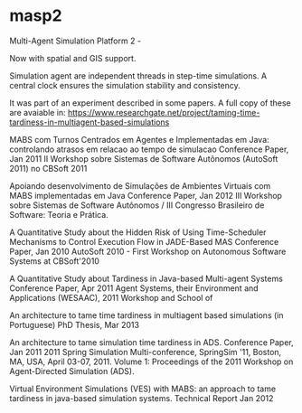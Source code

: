 # masp2
Multi-Agent Simulation Platform 2 - 

Now with spatial and GIS support. 

Simulation agent are independent threads in step-time simulations. 
A central clock ensures the simulation stability and consistency. 

It was part of an experiment described in some papers. A full copy of these are avaiable in: 
https://www.researchgate.net/project/taming-time-tardiness-in-multiagent-based-simulations

MABS com Turnos Centrados em Agentes e Implementadas em Java: controlando atrasos em relacao ao tempo de simulacao
Conference Paper, Jan 2011
II Workshop sobre Sistemas de Software Autônomos (AutoSoft 2011) no CBSoft 2011


Apoiando desenvolvimento de Simulações de Ambientes Virtuais com MABS implementadas em Java
Conference Paper, Jan 2012
III Workshop sobre Sistemas de Software Autônomos / III Congresso Brasileiro de Software: Teoria e Prática.


A Quantitative Study about the Hidden Risk of Using Time-Scheduler Mechanisms to Control Execution Flow in JADE-Based MAS
Conference Paper, Jan 2010
AutoSoft 2010 - First Workshop on Autonomous Software Systems at CBSoft'2010


A Quantitative Study about Tardiness in Java-based Multi-agent Systems
Conference Paper, Apr 2011
Agent Systems, their Environment and Applications (WESAAC), 2011 Workshop and School of 


An architecture to tame time tardiness in multiagent based simulations (in Portuguese)
PhD Thesis, Mar 2013


An architecture to tame simulation time tardiness in ADS.
Conference Paper, Jan 2011
2011 Spring Simulation Multi-conference, SpringSim '11, Boston, MA, USA, April 03-07, 2011. 
Volume 1: Proceedings of the 2011 Workshop on Agent-Directed Simulation (ADS).


Virtual Environment Simulations (VES) with MABS: an approach to tame tardiness in java-based simulation systems.
Technical Report
Jan 2012
